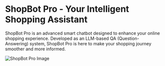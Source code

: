 # ShopBot Pro - Your Intelligent Shopping Assistant
ShopBot Pro is an advanced smart chatbot designed to enhance your online shopping experience. Developed as an LLM-based QA (Question-Answering) system, ShopBot Pro is here to make your shopping journey smoother and more informed.

 <img src="" alt="ShopBot Pro Image">

